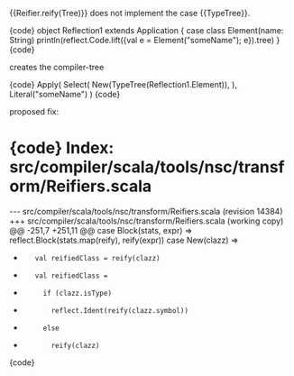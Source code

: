 {{Reifier.reify(Tree)}} does not implement the case {{TypeTree}}.

{code}
object Reflection1 extends Application {
  case class Element(name: String)
  println(reflect.Code.lift({val e = Element("someName"); e}).tree)
}
{code}

creates the compiler-tree

{code}
Apply(
  Select(
    New(TypeTree(Reflection1.Element)),
    <init>
  ),
  Literal("someName")
)
{code}

proposed fix:

{code}
Index: src/compiler/scala/tools/nsc/transform/Reifiers.scala
===================================================================
--- src/compiler/scala/tools/nsc/transform/Reifiers.scala       (revision 14384)
+++ src/compiler/scala/tools/nsc/transform/Reifiers.scala       (working copy)
@@ -251,7 +251,11 @@
       case Block(stats, expr) =>
         reflect.Block(stats.map(reify), reify(expr))
       case New(clazz) =>
-        val reifiedClass = reify(clazz)
+        val reifiedClass =
+          if (clazz.isType)
+            reflect.Ident(reify(clazz.symbol))
+          else
+            reify(clazz)
{code}

